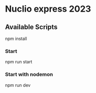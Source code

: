 # Nuclio express 2023

## Available Scripts

 npm install

### Start

npm run start

### Start with nodemon

npm run dev
